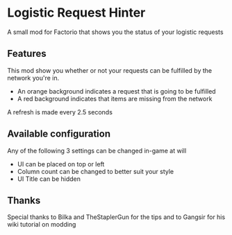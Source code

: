# Logistic Request Hinter
A small mod for Factorio that shows you the status of your logistic requests

## Features

This mod show you whether or not your requests can be fulfilled by the network you're in.
* An orange background indicates a request that is going to be fulfilled
* A red background indicates that items are missing from the network

A refresh is made every 2.5 seconds

## Available configuration

Any of the following 3 settings can be changed in-game at will

* UI can be placed on top or left
* Column count can be changed to better suit your style
* UI Title can be hidden

## Thanks

Special thanks to Bilka and TheStaplerGun for the tips and to Gangsir for his wiki tutorial on modding